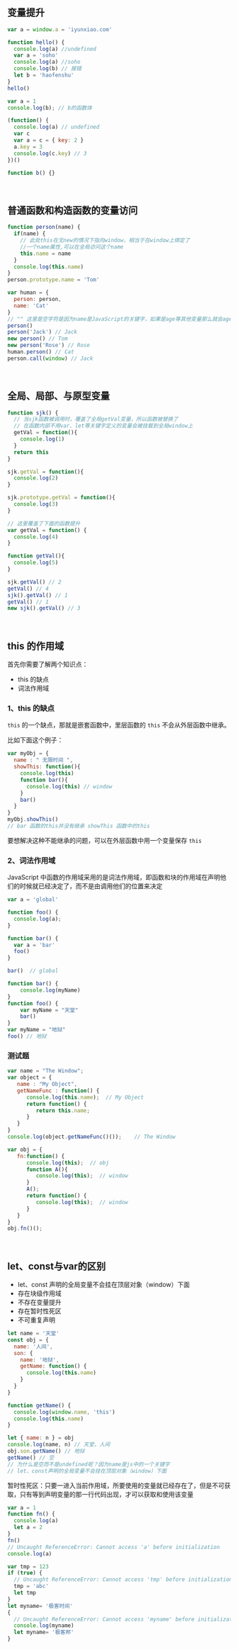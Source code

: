 ## 变量提升
```js
var a = window.a = 'iyunxiao.com'

function hello() {
  console.log(a) //undefined
  var a = 'soho'
  console.log(a) //soho
  console.log(b) // 报错
  let b = 'haofenshu'
}
hello()
```

```js
var a = 1
console.log(b); // b的函数体

(function() {
  console.log(a) // undefined
  var c
  var a = c = { key: 2 }
  a.key = 3
  console.log(c.key) // 3
})()

function b() {}
```
<br/> 


## 普通函数和构造函数的变量访问
```js
function person(name) {
  if(name) {
    // 此处this在无new的情况下指向window，相当于在window上绑定了
    //一个name属性,可以在全局访问这个name
    this.name = name
  }
  console.log(this.name)
}
person.prototype.name = 'Tom'

var human = {
  person: person,
  name: 'Cat'
}
// "" 这里是空字符是因为name是JavaScript的关键字，如果是age等其他变量那么就会age is not defined
person() 
person('Jack') // Jack
new person() // Tom
new person('Rose') // Rose
human.person() // Cat
person.call(window) // Jack
```
<br/> 


## 全局、局部、与原型变量
```js
function sjk() {
  // 当sjk函数被调用时，覆盖了全局getVal变量，所以函数被替换了
  // 在函数内部不用var、let等关键字定义的变量会被挂载到全局window上
  getVal = function(){
    console.log(1)
  }
  return this
}

sjk.getVal = function(){
  console.log(2)
}

sjk.prototype.getVal = function(){
  console.log(3)
}

// 这里覆盖了下面的函数提升
var getVal = function() {
  console.log(4)
}

function getVal(){
  console.log(5)
}

sjk.getVal() // 2
getVal() // 4
sjk().getVal() // 1
getVal() // 1
new sjk().getVal() // 3
```
<br/> 


## this 的作用域
首先你需要了解两个知识点：
* this 的缺点
* 词法作用域

### 1、this 的缺点
<code>this</code> 的一个缺点，那就是嵌套函数中，里层函数的 <code>this</code> 不会从外层函数中继承。

比如下面这个例子：
```js
var myObj = {
  name : " 无限时间 ", 
  showThis: function(){
    console.log(this)
    function bar(){
      console.log(this) // window
    }
    bar()
  }
}
myObj.showThis()
// bar 函数的this并没有继承 showThis 函数中的this
```
要想解决这种不能继承的问题，可以在外层函数中用一个变量保存 <code>this</code> 

### 2、词法作用域
JavaScript 中函数的作用域采用的是词法作用域，即函数和块的作用域在声明他们的时候就已经决定了，而不是由调用他们的位置来决定
```js
var a = 'global'

function foo() {
  console.log(a);
}

function bar() {
  var a = 'bar'
  foo()
}

bar()  // global
```

```js
function bar() {
    console.log(myName)
}
function foo() {
    var myName = "天堂"
    bar()
}
var myName = "地狱"
foo() // 地狱
```


### 测试题
```js
var name = "The Window"; 
var object = {     
   name : "My Object", 
   getNameFunc : function() {
      console.log(this.name);  // My Object      
      return function() {             
         return this.name;        
      }  
   } 
}
console.log(object.getNameFunc()()); 	// The Window
```

```js
var obj = {
   fn:function() {
      console.log(this);  // obj
      function A(){
         console.log(this);  // window
      }
      A();
      return function() {
         console.log(this);  // window
      }     
   }
}
obj.fn()();
```
<br/> 


## let、const与var的区别
* let、const 声明的全局变量不会挂在顶层对象（window）下面
* 存在块级作用域
* 不存在变量提升
* 存在暂时性死区
* 不可重复声明
```js
let name = '天堂'
const obj = {
  name: '人间',
  son: {
    name: '地狱',
    getName: function() {
      console.log(this.name)
    }
  }
}

function getName() {
  console.log(window.name, 'this')
  console.log(this.name)
}

let { name: n } = obj
console.log(name, n) // 天堂，人间
obj.son.getName() // 地狱
getName() // 空
// 为什么是空而不是undefined呢？因为name是js中的一个关键字
// let、const声明的全局变量不会挂在顶层对象（window）下面
```

暂时性死区：只要一进入当前作用域，所要使用的变量就已经存在了，但是不可获取，只有等到声明变量的那一行代码出现，才可以获取和使用该变量
```js
var a = 1
function fn() {
  console.log(a)
  let a = 2
}
fn()
// Uncaught ReferenceError: Cannot access 'a' before initialization
console.log(a) 
```

```js
var tmp = 123
if (true) {
  // Uncaught ReferenceError: Cannot access 'tmp' before initialization
  tmp = 'abc' 
  let tmp
}
let myname= '极客时间'
{
  // Uncaught ReferenceError: Cannot access 'myname' before initialization
  console.log(myname) 
  let myname= '极客邦'
}
```